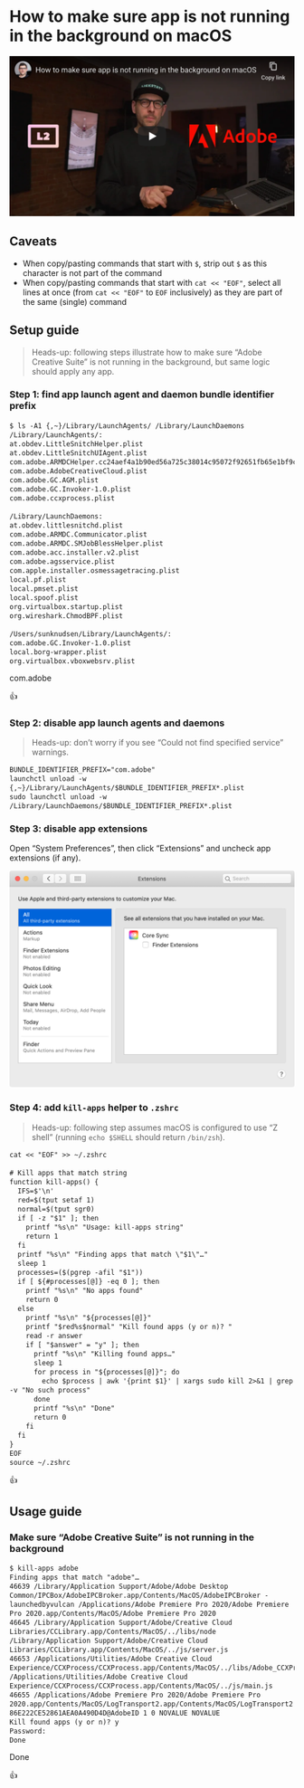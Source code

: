 <!--
Title: How to make sure app is not running in the background on macOS
Description: Learn how to how to make sure app is not running in the background on macOS.
Author: Sun Knudsen <https://github.com/sunknudsen>
Contributors: Sun Knudsen <https://github.com/sunknudsen>
Reviewers:
Publication date: 2021-01-04T15:53:29.749Z
Listed: true
-->

# How to make sure app is not running in the background on macOS

[![How to make sure app is not running in the background on macOS](how-to-make-sure-app-is-not-running-in-the-background-on-macos.png)](https://www.youtube.com/watch?v=mSibcNslSK8 "How to make sure app is not running in the background on macOS")

## Caveats

- When copy/pasting commands that start with `$`, strip out `$` as this character is not part of the command
- When copy/pasting commands that start with `cat << "EOF"`, select all lines at once (from `cat << "EOF"` to `EOF` inclusively) as they are part of the same (single) command

## Setup guide

> Heads-up: following steps illustrate how to make sure “Adobe Creative Suite” is not running in the background, but same logic should apply any app.

### Step 1: find app launch agent and daemon bundle identifier prefix

```console
$ ls -A1 {,~}/Library/LaunchAgents/ /Library/LaunchDaemons
/Library/LaunchAgents/:
at.obdev.LittleSnitchHelper.plist
at.obdev.LittleSnitchUIAgent.plist
com.adobe.ARMDCHelper.cc24aef4a1b90ed56a725c38014c95072f92651fb65e1bf9c8e43c37a23d420d.plist
com.adobe.AdobeCreativeCloud.plist
com.adobe.GC.AGM.plist
com.adobe.GC.Invoker-1.0.plist
com.adobe.ccxprocess.plist

/Library/LaunchDaemons:
at.obdev.littlesnitchd.plist
com.adobe.ARMDC.Communicator.plist
com.adobe.ARMDC.SMJobBlessHelper.plist
com.adobe.acc.installer.v2.plist
com.adobe.agsservice.plist
com.apple.installer.osmessagetracing.plist
local.pf.plist
local.pmset.plist
local.spoof.plist
org.virtualbox.startup.plist
org.wireshark.ChmodBPF.plist

/Users/sunknudsen/Library/LaunchAgents/:
com.adobe.GC.Invoker-1.0.plist
local.borg-wrapper.plist
org.virtualbox.vboxwebsrv.plist
```

com.adobe

👍

### Step 2: disable app launch agents and daemons

> Heads-up: don’t worry if you see “Could not find specified service” warnings.

```shell
BUNDLE_IDENTIFIER_PREFIX="com.adobe"
launchctl unload -w {,~}/Library/LaunchAgents/$BUNDLE_IDENTIFIER_PREFIX*.plist
sudo launchctl unload -w /Library/LaunchDaemons/$BUNDLE_IDENTIFIER_PREFIX*.plist
```

### Step 3: disable app extensions

Open “System Preferences”, then click “Extensions” and uncheck app extensions (if any).

![core-sync](./core-sync.png?shadow=1)

### Step 4: add `kill-apps` helper to `.zshrc`

> Heads-up: following step assumes macOS is configured to use “Z shell” (running `echo $SHELL` should return `/bin/zsh`).

```shell
cat << "EOF" >> ~/.zshrc

# Kill apps that match string
function kill-apps() {
  IFS=$'\n'
  red=$(tput setaf 1)
  normal=$(tput sgr0)
  if [ -z "$1" ]; then
    printf "%s\n" "Usage: kill-apps string"
    return 1
  fi
  printf "%s\n" "Finding apps that match \"$1\"…"
  sleep 1
  processes=($(pgrep -afil "$1"))
  if [ ${#processes[@]} -eq 0 ]; then
    printf "%s\n" "No apps found"
    return 0
  else
    printf "%s\n" "${processes[@]}"
    printf "$red%s$normal" "Kill found apps (y or n)? "
    read -r answer
    if [ "$answer" = "y" ]; then
      printf "%s\n" "Killing found apps…"
      sleep 1
      for process in "${processes[@]}"; do
        echo $process | awk '{print $1}' | xargs sudo kill 2>&1 | grep -v "No such process"
      done
      printf "%s\n" "Done"
      return 0
    fi
  fi
}
EOF
source ~/.zshrc
```

👍

## Usage guide

### Make sure “Adobe Creative Suite” is not running in the background

```console
$ kill-apps adobe
Finding apps that match "adobe"…
46639 /Library/Application Support/Adobe/Adobe Desktop Common/IPCBox/AdobeIPCBroker.app/Contents/MacOS/AdobeIPCBroker -launchedbyvulcan /Applications/Adobe Premiere Pro 2020/Adobe Premiere Pro 2020.app/Contents/MacOS/Adobe Premiere Pro 2020
46645 /Library/Application Support/Adobe/Creative Cloud Libraries/CCLibrary.app/Contents/MacOS/../libs/node /Library/Application Support/Adobe/Creative Cloud Libraries/CCLibrary.app/Contents/MacOS/../js/server.js
46653 /Applications/Utilities/Adobe Creative Cloud Experience/CCXProcess/CCXProcess.app/Contents/MacOS/../libs/Adobe_CCXProcess.node /Applications/Utilities/Adobe Creative Cloud Experience/CCXProcess/CCXProcess.app/Contents/MacOS/../js/main.js
46655 /Applications/Adobe Premiere Pro 2020/Adobe Premiere Pro 2020.app/Contents/MacOS/LogTransport2.app/Contents/MacOS/LogTransport2 86E222CE52861AEA0A490D4D@AdobeID 1 0 NOVALUE NOVALUE
Kill found apps (y or n)? y
Password:
Done
```

Done

👍
